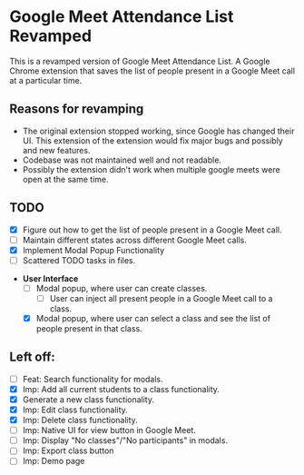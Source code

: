 # Google Meet Attendance List Revamped

This is a revamped version of Google Meet Attendance List. A Google Chrome extension that saves the list of people present in a Google Meet call at a particular time.

## Reasons for revamping

- The original extension stopped working, since Google has changed their UI. This extension of the extension would fix major bugs and possibly and new features.
- Codebase was not maintained well and not readable. 
- Possibly the extension didn't work when multiple google meets were open at the same time.

## TODO

- [x] Figure out how to get the list of people present in a Google Meet call.
- [ ] Maintain different states across different Google Meet calls.
- [x] Implement Modal Popup Functionality
- [ ] Scattered TODO tasks in files.
- **User Interface**
  - [ ] Modal popup, where user can create classes.
    - [ ] User can inject all present people in a Google Meet call to a class.
  - [x] Modal popup, where user can select a class and see the list of people present in that class.

## Left off:
- [ ] Feat: Search functionality for modals.
- [x] Imp: Add all current students to a class functionality.
- [x] Generate a new class functionality.
- [x] Imp: Edit class functionality.
- [x] Imp: Delete class functionality.
- [ ] Imp: Native UI for view button in Google Meet.
- [ ] Imp: Display "No classes"/"No participants" in modals.
- [ ] Imp: Export class button
- [ ] Imp: Demo page
